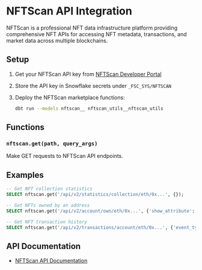 # NFTScan API Integration

NFTScan is a professional NFT data infrastructure platform providing comprehensive NFT APIs for accessing NFT metadata, transactions, and market data across multiple blockchains.

## Setup

1. Get your NFTScan API key from [NFTScan Developer Portal](https://developer.nftscan.com/)

2. Store the API key in Snowflake secrets under `_FSC_SYS/NFTSCAN`

3. Deploy the NFTScan marketplace functions:
   ```bash
   dbt run --models nftscan__ nftscan_utils__nftscan_utils
   ```

## Functions

### `nftscan.get(path, query_args)`
Make GET requests to NFTScan API endpoints.

## Examples

```sql
-- Get NFT collection statistics
SELECT nftscan.get('/api/v2/statistics/collection/eth/0x...', {});

-- Get NFTs owned by an address
SELECT nftscan.get('/api/v2/account/own/eth/0x...', {'show_attribute': 'true', 'limit': 100});

-- Get NFT transaction history
SELECT nftscan.get('/api/v2/transactions/account/eth/0x...', {'event_type': 'Sale', 'limit': 50});
```

## API Documentation

- [NFTScan API Documentation](https://developer.nftscan.com/)